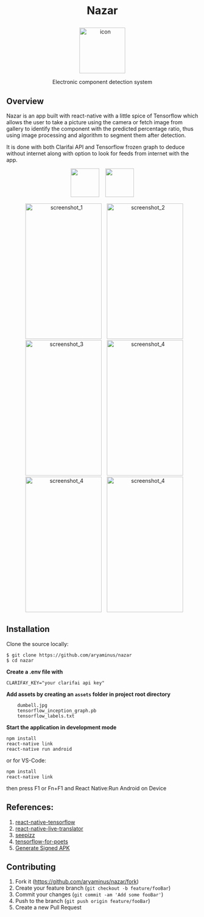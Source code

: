 # <p align="center"> Nazar </p>

<p align="center">
  <img alt="icon" src="https://i.imgur.com/tXJvMQg.png" width="120" height="120"> 
</p>

<p align="center">Electronic component detection system</p>

## Overview

Nazar is an app built with react-native with a little spice of Tensorflow which allows the user to take a picture using the camera or fetch image from gallery to identify the component with the predicted percentage ratio, thus using image processing and algorithm to segment them after detection.

It is done with both Clarifai API and Tensorflow frozen graph to deduce without internet along with option to look for feeds from internet with the app.

<p align="center">
    <a href="https://play.google.com/store/apps/details?id=com.speks.nazar" target="_blank"><img src="http://i.imgur.com/D5B4zOT.png" height="75"/></a>&nbsp;&nbsp;&nbsp;&nbsp;<a href="https://itunes.apple.com/us/app/" target="_blank"><img src="http://i.imgur.com/Akywpc7.png" height="75"/></a>
</p>

<p align="center">
  <img alt="screenshot_1" src="https://i.imgur.com/k8lG4Mn.png" width="200" height="356" style="margin-left: 10px">
  <img alt="screenshot_2" src="https://i.imgur.com/FVFjFlw.png" width="200" height="356" style="margin-left: 10px">
  <img alt="screenshot_3" src="https://i.imgur.com/By9qMwT.png" width="200" height="356" style="margin-left: 10px">
  <img alt="screenshot_4" src="https://i.imgur.com/BIktO0I.png" width="200" height="356" style="margin-left: 10px">
  <img alt="screenshot_4" src="https://i.imgur.com/6AzTqki.png" width="200" height="356" style="margin-left: 10px">
  <img alt="screenshot_4" src="https://i.imgur.com/syx3gRT.png" width="200" height="356" style="margin-left: 10px">
</p>


## Installation

Clone the source locally:
```
$ git clone https://github.com/aryaminus/nazar
$ cd nazar
```

**Create a .env file with**
```
CLARIFAY_KEY="your clarifai api key"
```

**Add assets by creating an `assets` folder in project root directory**
```
    dumbell.jpg
    tensorflow_inception_graph.pb
    tensorflow_labels.txt
```

**Start the application in development mode**
```
npm install
react-native link
react-native run android
```
or for VS-Code:
```
npm install
react-native link
```
then press F1 or Fn+F1 and React Native:Run Android on Device 

## References:
1. <a href="https://github.com/reneweb/react-native-tensorflow" target="_blank">react-native-tensorflow</a>
2. <a href="https://github.com/agrcrobles/react-native-live-translator" target="_blank">react-native-live-translator</a>
3. <a href="https://github.com/leonardoballand/seepizz" target="_blank">seepizz</a>
4. <a href="https://github.com/googlecodelabs/tensorflow-for-poets-2" target="_blank">tensorflow-for-poets</a>
5. <a href="https://facebook.github.io/react-native/docs/signed-apk-android.html" target="_blank">Generate Signed APK</a>

## Contributing

1. Fork it (<https://github.com/aryaminus/nazar/fork>)
2. Create your feature branch (`git checkout -b feature/fooBar`)
3. Commit your changes (`git commit -am 'Add some fooBar'`)
4. Push to the branch (`git push origin feature/fooBar`)
5. Create a new Pull Request
